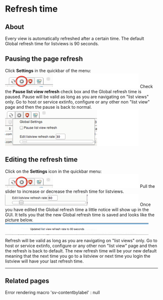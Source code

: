 # Refresh time

## About

Every view is automatically refreshed after a certain time.
The default Global refresh time for listviews is 90 seconds.

## Pausing the page refresh

Click **Settings** in the quickbar of the menu:
 ![](images/16482312/16679030.png)
 Check the **Pause list view refresh** check box and the Global refresh time is paused. Pause will be valid as long as you are navigating on "list views" only. Go to host or service extinfo, configure or any other non "list view" page and then the pause is back to normal.
 ![](images/16482312/16679027.png)

## Editing the refresh time

Click on the **Settings** icon in the quickbar menu:
 ![](images/16482312/16679028.png)
 Pull the slider to increase or decrease the refresh time for listviews.
![](images/16482312/16679025.png)
 Once you have edited the Global refresh time a little notice will show up in the GUI. It tells you that the new Global refresh time is saved and looks like the picture below.
 ![](images/16482312/16679026.png)
 Refresh will be valid as long as you are navigating on "list views" only. Go to host or service extinfo, configure or any other non "list view" page and then the refresh is back to default.
 The new refresh time will be your new default meaning that the next time you go to a listview or next time you login the listview will have your last refresh time.

* * * * *

## Related pages

Error rendering macro 'sv-contentbylabel' : null
